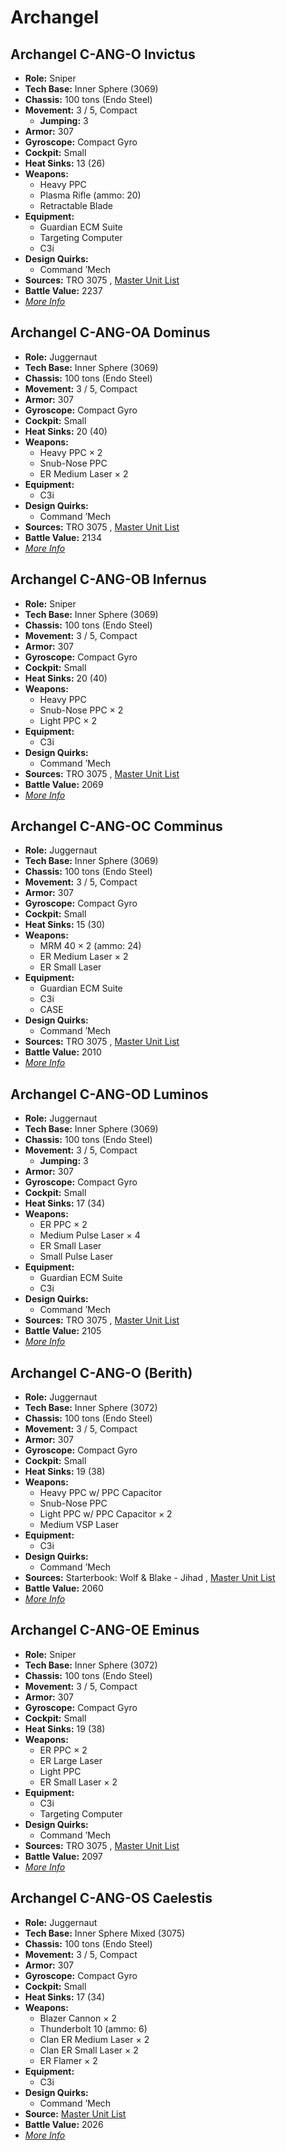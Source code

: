 # Archangel 

## Archangel C-ANG-O Invictus 

- **Role:** Sniper 
- **Tech Base:** Inner Sphere (3069) 
- **Chassis:** 100 tons (Endo Steel) 
- **Movement:** 3 / 5, Compact 
  - **Jumping:** 3 
- **Armor:** 307 
- **Gyroscope:** Compact Gyro 
- **Cockpit:** Small 
- **Heat Sinks:** 13 (26) 
- **Weapons:** 
  - Heavy PPC 
  - Plasma Rifle (ammo: 20) 
  - Retractable Blade 
- **Equipment:** 
  - Guardian ECM Suite 
  - Targeting Computer 
  - C3i 
- **Design Quirks:** 
  - Command ’Mech 
- **Sources:** TRO 3075 , [Master Unit List](http://masterunitlist.info/Unit/Details/65/archangel-c-ang-o-invictus) 
- **Battle Value:** 2237 
- [*More Info*](archangel/archangel_c-ang-o_invictus.md) 

## Archangel C-ANG-OA Dominus 

- **Role:** Juggernaut 
- **Tech Base:** Inner Sphere (3069) 
- **Chassis:** 100 tons (Endo Steel) 
- **Movement:** 3 / 5, Compact 
- **Armor:** 307 
- **Gyroscope:** Compact Gyro 
- **Cockpit:** Small 
- **Heat Sinks:** 20 (40) 
- **Weapons:** 
  - Heavy PPC × 2 
  - Snub-Nose PPC 
  - ER Medium Laser × 2 
- **Equipment:** 
  - C3i 
- **Design Quirks:** 
  - Command ’Mech 
- **Sources:** TRO 3075 , [Master Unit List](http://masterunitlist.info/Unit/Details/66/archangel-c-ang-oa-dominus) 
- **Battle Value:** 2134 
- [*More Info*](archangel/archangel_c-ang-oa_dominus.md) 

## Archangel C-ANG-OB Infernus 

- **Role:** Sniper 
- **Tech Base:** Inner Sphere (3069) 
- **Chassis:** 100 tons (Endo Steel) 
- **Movement:** 3 / 5, Compact 
- **Armor:** 307 
- **Gyroscope:** Compact Gyro 
- **Cockpit:** Small 
- **Heat Sinks:** 20 (40) 
- **Weapons:** 
  - Heavy PPC 
  - Snub-Nose PPC × 2 
  - Light PPC × 2 
- **Equipment:** 
  - C3i 
- **Design Quirks:** 
  - Command ’Mech 
- **Sources:** TRO 3075 , [Master Unit List](http://masterunitlist.info/Unit/Details/67/archangel-c-ang-ob-infernus) 
- **Battle Value:** 2069 
- [*More Info*](archangel/archangel_c-ang-ob_infernus.md) 

## Archangel C-ANG-OC Comminus 

- **Role:** Juggernaut 
- **Tech Base:** Inner Sphere (3069) 
- **Chassis:** 100 tons (Endo Steel) 
- **Movement:** 3 / 5, Compact 
- **Armor:** 307 
- **Gyroscope:** Compact Gyro 
- **Cockpit:** Small 
- **Heat Sinks:** 15 (30) 
- **Weapons:** 
  - MRM 40 × 2 (ammo: 24) 
  - ER Medium Laser × 2 
  - ER Small Laser 
- **Equipment:** 
  - Guardian ECM Suite 
  - C3i 
  - CASE 
- **Design Quirks:** 
  - Command ’Mech 
- **Sources:** TRO 3075 , [Master Unit List](http://masterunitlist.info/Unit/Details/68/archangel-c-ang-oc-comminus) 
- **Battle Value:** 2010 
- [*More Info*](archangel/archangel_c-ang-oc_comminus.md) 

## Archangel C-ANG-OD Luminos 

- **Role:** Juggernaut 
- **Tech Base:** Inner Sphere (3069) 
- **Chassis:** 100 tons (Endo Steel) 
- **Movement:** 3 / 5, Compact 
  - **Jumping:** 3 
- **Armor:** 307 
- **Gyroscope:** Compact Gyro 
- **Cockpit:** Small 
- **Heat Sinks:** 17 (34) 
- **Weapons:** 
  - ER PPC × 2 
  - Medium Pulse Laser × 4 
  - ER Small Laser 
  - Small Pulse Laser 
- **Equipment:** 
  - Guardian ECM Suite 
  - C3i 
- **Design Quirks:** 
  - Command ’Mech 
- **Sources:** TRO 3075 , [Master Unit List](http://masterunitlist.info/Unit/Details/69/archangel-c-ang-od-luminos) 
- **Battle Value:** 2105 
- [*More Info*](archangel/archangel_c-ang-od_luminos.md) 

## Archangel C-ANG-O (Berith) 

- **Role:** Juggernaut 
- **Tech Base:** Inner Sphere (3072) 
- **Chassis:** 100 tons (Endo Steel) 
- **Movement:** 3 / 5, Compact 
- **Armor:** 307 
- **Gyroscope:** Compact Gyro 
- **Cockpit:** Small 
- **Heat Sinks:** 19 (38) 
- **Weapons:** 
  - Heavy PPC w/ PPC Capacitor 
  - Snub-Nose PPC 
  - Light PPC w/ PPC Capacitor × 2 
  - Medium VSP Laser 
- **Equipment:** 
  - C3i 
- **Design Quirks:** 
  - Command ’Mech 
- **Sources:** Starterbook: Wolf & Blake - Jihad , [Master Unit List](http://masterunitlist.info/Unit/Details/64/archangel-c-ang-o-berith) 
- **Battle Value:** 2060 
- [*More Info*](archangel/archangel_c-ang-o_berith.md) 

## Archangel C-ANG-OE Eminus 

- **Role:** Sniper 
- **Tech Base:** Inner Sphere (3072) 
- **Chassis:** 100 tons (Endo Steel) 
- **Movement:** 3 / 5, Compact 
- **Armor:** 307 
- **Gyroscope:** Compact Gyro 
- **Cockpit:** Small 
- **Heat Sinks:** 19 (38) 
- **Weapons:** 
  - ER PPC × 2 
  - ER Large Laser 
  - Light PPC 
  - ER Small Laser × 2 
- **Equipment:** 
  - C3i 
  - Targeting Computer 
- **Design Quirks:** 
  - Command ’Mech 
- **Sources:** TRO 3075 , [Master Unit List](http://masterunitlist.info/Unit/Details/70/archangel-c-ang-oe-eminus) 
- **Battle Value:** 2097 
- [*More Info*](archangel/archangel_c-ang-oe_eminus.md) 

## Archangel C-ANG-OS Caelestis 

- **Role:** Juggernaut 
- **Tech Base:** Inner Sphere Mixed (3075) 
- **Chassis:** 100 tons (Endo Steel) 
- **Movement:** 3 / 5, Compact 
- **Armor:** 307 
- **Gyroscope:** Compact Gyro 
- **Cockpit:** Small 
- **Heat Sinks:** 17 (34) 
- **Weapons:** 
  - Blazer Cannon × 2 
  - Thunderbolt 10 (ammo: 6) 
  - Clan ER Medium Laser × 2 
  - Clan ER Small Laser × 2 
  - ER Flamer × 2 
- **Equipment:** 
  - C3i 
- **Design Quirks:** 
  - Command ’Mech 
- **Source:** [Master Unit List](http://masterunitlist.info/Unit/Details/71/archangel-c-ang-os-caelestis) 
- **Battle Value:** 2026 
- [*More Info*](archangel/archangel_c-ang-os_caelestis.md) 

